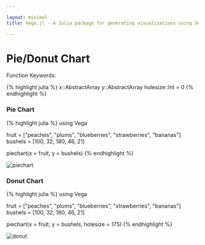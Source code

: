 ```yaml
---

layout: minimal
title: Vega.jl - A Julia package for generating visualizations using Vega

---
```


# Pie/Donut Chart

Function Keywords:

{% highlight julia %}
x::AbstractArray
y::AbstractArray
holesize::Int = 0
{% endhighlight %}

### Pie Chart

{% highlight julia %}
using Vega

fruit = ["peaches", "plums", "blueberries", "strawberries", "bananas"]
bushels = [100, 32, 180, 46, 21]

piechart(x = fruit, y = bushels)
{% endhighlight %}

<img src ="http://johnmyleswhite.github.io/Vega.jl/images/piechart.png" alt = "piechart">

### Donut Chart

{% highlight julia %}
using Vega

fruit = ["peaches", "plums", "blueberries", "strawberries", "bananas"]
bushels = [100, 32, 180, 46, 21]

piechart(x = fruit, y = bushels, holesize = 175)
{% endhighlight %}

<img src ="http://johnmyleswhite.github.io/Vega.jl/images/donutchart.png" alt = "donut">